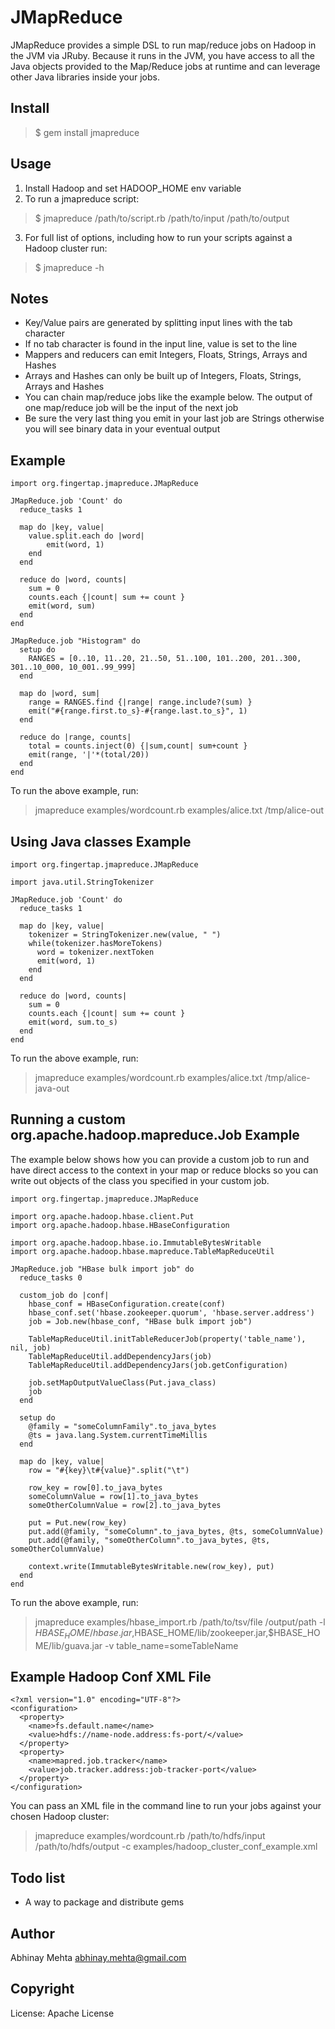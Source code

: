 JMapReduce
==========

JMapReduce provides a simple DSL to run map/reduce jobs on Hadoop in the JVM via JRuby. Because it runs in the JVM, you have access to all the Java objects provided to the Map/Reduce jobs at runtime and can leverage other Java libraries inside your jobs.

Install
-------

> $ gem install jmapreduce

Usage
-----

1. Install Hadoop and set HADOOP_HOME env variable
2. To run a jmapreduce script:
> $ jmapreduce /path/to/script.rb /path/to/input /path/to/output

3. For full list of options, including how to run your scripts against a Hadoop cluster run:
> $ jmapreduce -h

Notes
-----

* Key/Value pairs are generated by splitting input lines with the tab character
* If no tab character is found in the input line, value is set to the line
* Mappers and reducers can emit Integers, Floats, Strings, Arrays and Hashes
* Arrays and Hashes can only be built up of Integers, Floats, Strings, Arrays and Hashes
* You can chain map/reduce jobs like the example below. The output of one map/reduce job will be the input of the next job
* Be sure the very last thing you emit in your last job are Strings otherwise you will see binary data in your eventual output

Example
-------
    
    import org.fingertap.jmapreduce.JMapReduce
    
    JMapReduce.job 'Count' do
      reduce_tasks 1
        
      map do |key, value|
        value.split.each do |word|
            emit(word, 1)
        end
      end
    
      reduce do |word, counts|
        sum = 0
        counts.each {|count| sum += count }
        emit(word, sum)
      end
    end
    
    JMapReduce.job "Histogram" do
      setup do
        RANGES = [0..10, 11..20, 21..50, 51..100, 101..200, 201..300, 301..10_000, 10_001..99_999]
      end
        
      map do |word, sum|
        range = RANGES.find {|range| range.include?(sum) }
        emit("#{range.first.to_s}-#{range.last.to_s}", 1)
      end
        
      reduce do |range, counts|
        total = counts.inject(0) {|sum,count| sum+count }
        emit(range, '|'*(total/20))
      end
    end

To run the above example, run:
> jmapreduce examples/wordcount.rb examples/alice.txt /tmp/alice-out

    
Using Java classes Example 
--------------------------
    
    import org.fingertap.jmapreduce.JMapReduce
    
    import java.util.StringTokenizer
    
    JMapReduce.job 'Count' do
      reduce_tasks 1
        
      map do |key, value|
        tokenizer = StringTokenizer.new(value, " ")
        while(tokenizer.hasMoreTokens)
          word = tokenizer.nextToken
          emit(word, 1)
        end
      end
    
      reduce do |word, counts|
        sum = 0
        counts.each {|count| sum += count }
        emit(word, sum.to_s)
      end
    end
    
To run the above example, run:
> jmapreduce examples/wordcount.rb examples/alice.txt /tmp/alice-java-out

Running a custom org.apache.hadoop.mapreduce.Job Example
--------------------------------------------------------

The example below shows how you can provide a custom job to run and have direct access to the context in your map or reduce blocks so you can write out objects of the class you specified in your custom job.
    
    import org.fingertap.jmapreduce.JMapReduce
    
    import org.apache.hadoop.hbase.client.Put
    import org.apache.hadoop.hbase.HBaseConfiguration
    
    import org.apache.hadoop.hbase.io.ImmutableBytesWritable
    import org.apache.hadoop.hbase.mapreduce.TableMapReduceUtil
    
    JMapReduce.job "HBase bulk import job" do
      reduce_tasks 0
      
      custom_job do |conf|
        hbase_conf = HBaseConfiguration.create(conf)
        hbase_conf.set('hbase.zookeeper.quorum', 'hbase.server.address')
        job = Job.new(hbase_conf, "HBase bulk import job")
        
        TableMapReduceUtil.initTableReducerJob(property('table_name'), nil, job)
        TableMapReduceUtil.addDependencyJars(job)
        TableMapReduceUtil.addDependencyJars(job.getConfiguration)
        
        job.setMapOutputValueClass(Put.java_class)
        job
      end
      
      setup do
        @family = "someColumnFamily".to_java_bytes
        @ts = java.lang.System.currentTimeMillis
      end
      
      map do |key, value|
        row = "#{key}\t#{value}".split("\t")
        
        row_key = row[0].to_java_bytes
        someColumnValue = row[1].to_java_bytes
        someOtherColumnValue = row[2].to_java_bytes
        
        put = Put.new(row_key)
        put.add(@family, "someColumn".to_java_bytes, @ts, someColumnValue)
        put.add(@family, "someOtherColumn".to_java_bytes, @ts, someOtherColumnValue)
        
        context.write(ImmutableBytesWritable.new(row_key), put)
      end
    end
    
To run the above example, run:
> jmapreduce examples/hbase_import.rb /path/to/tsv/file /output/path -l $HBASE_HOME/hbase.jar,$HBASE_HOME/lib/zookeeper.jar,$HBASE_HOME/lib/guava.jar -v table_name=someTableName

Example Hadoop Conf XML File
----------------------------

    <?xml version="1.0" encoding="UTF-8"?>
    <configuration>
      <property>
        <name>fs.default.name</name>
        <value>hdfs://name-node.address:fs-port/</value>
      </property>
      <property>
        <name>mapred.job.tracker</name>
        <value>job.tracker.address:job-tracker-port</value>
      </property>
    </configuration>

You can pass an XML file in the command line to run your jobs against your chosen Hadoop cluster:
> jmapreduce examples/wordcount.rb /path/to/hdfs/input /path/to/hdfs/output -c examples/hadoop\_cluster\_conf\_example.xml

Todo list
---------

* A way to package and distribute gems

Author
-------

Abhinay Mehta <abhinay.mehta@gmail.com>

Copyright
---------

License: Apache License